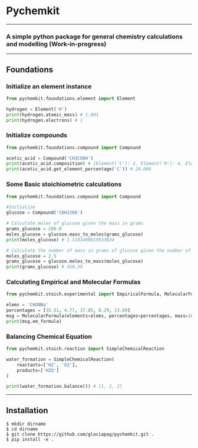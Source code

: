 # Pychemkit

---

### A simple python package for general chemistry calculations and modelling (Work-in-progress)

---

## Foundations

### Initialize an element instance

```python
from pychemkit.foundations.element import Element

hydrogen = Element('H')
print(hydrogen.atomic_mass) # 1.001
print(hydrogen.electrons) # 1
```

### Initialize compounds

```python
from pychemkit.foundations.compound import Compound

acetic_acid = Compound('CH3COOH')
print(acetic_acid.composition) # {Element('C'): 2, Element('H'): 4, Element('O'): 2}
print(acetic_acid.get_element_percentage('C')) # 20.000
```

### Some Basic stoichiometric calculations

```python
from pychemkit.foundations.compound import Compound

#Initialize
glucose = Compound('C6H12O6')

# Calculate moles of glucose given the mass in grams
grams_glucose = 200.0
moles_glucose = glucose.mass_to_moles(grams_glucose)
print(moles_glucose) # 1.1101489819933834

# Calculate the number of mass in grams of glucose given the number of moles
moles_glucose = 2.5
grams_glucose = glucose.moles_to_mass(moles_glucose)
print(grams_glucose) # 450.39
```

### Calculating Empirical and Molecular Formulas

```python
from pychemkit.stoich.experimental import EmpiricalFormula, MolecularFormula

elems = 'CHONNa'
percentages = [35.51, 4.77, 37.85, 8.29, 13.60]
msg = MolecularFormula(elements=elems, percentages=percentages, mass=169)
print(msg.em_formula)
```

### Balancing Chemical Equation

```python
from pychemkit.stoich.reaction import SimpleChemicalReaction

water_formation = SimpleChemicalReaction(
    reactants=['H2', 'O2'],
    products=['H2O']
)

print(water_formation.balance()) # [1, 2, 2]
```

---

## Installation

```commandline
$ mkdir dirname
$ cd dirname
$ git clone https://github.com/glaciapag/pychemkit.git .
$ pip install -e .
```
